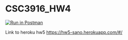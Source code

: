 # CSC3916_HW4
[![Run in Postman](https://run.pstmn.io/button.svg)](https://app.getpostman.com/run-collection/27dec73d65a22ccdd938#?env%5BHW4_aiki%5D=W3sia2V5IjoiQXV0aG9yaXphdGlvbiIsInZhbHVlIjoiSldUIGV5SmhiR2NpT2lKSVV6STFOaUlzSW5SNWNDSTZJa3BYVkNKOS5leUpwWkNJNklqWXdOR05tWWpRd1pqWmpaRFJoTURBd05HVXlZV0k0TXlJc0luVnpaWEp1WVcxbElqb2lkR1Z6ZEhWelpYSWlMQ0pwWVhRaU9qRTJNVFUyTlRjM09UWjkuaUlVQkpxOURrc0pDbG1nUHBuTndSSWg1ZF9YRWpZdTJXbTlmT093SFlnTSIsImVuYWJsZWQiOnRydWV9LHsia2V5IjoibmFtZSIsInZhbHVlIjoiIiwiZW5hYmxlZCI6dHJ1ZX0seyJrZXkiOiJ1c2VybmFtZSIsInZhbHVlIjoiIiwiZW5hYmxlZCI6dHJ1ZX0seyJrZXkiOiJwYXNzd29yZCIsInZhbHVlIjoiIiwiZW5hYmxlZCI6dHJ1ZX1d)

Link to heroku hw5
https://hw5-sano.herokuapp.com/#/
